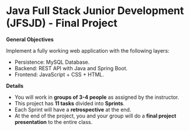 # Java Full Stack Junior Development (JFSJD) - Final Project


**General Objectives**

Implement a fully working web application with the following layers:
* Persistence: MySQL Database.
* Backend: REST API with Java and Spring Boot. 
* Frontend: JavaScript + CSS + HTML.

**Details**

* You will work in **groups of 3-4 people** as assigned by the instructor. 
* This project has **11 tasks** divided into **Sprints**.
* Each Sprint will have a **retrospective** at the end.
* At the end of the project, you and your group will do a **final project presentation** to the entire class.


